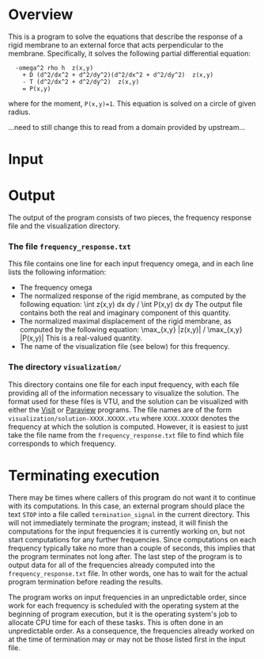 # Overview

This is a program to solve the equations that describe the response of a rigid membrane to
an external force that acts perpendicular to the membrane. Specifically, it solves the
following partial differential equation:
```
  -omega^2 rho h  z(x,y)
    + D (d^2/dx^2 + d^2/dy^2)(d^2/dx^2 + d^2/dy^2)  z(x,y)
    - T (d^2/dx^2 + d^2/dy^2)  z(x,y)
    = P(x,y)
```
where for the moment, `P(x,y)=1`. This equation is solved on a circle of given radius.

...need to still change this to read from a domain provided by upstream...


# Input


# Output 

The output of the program consists of two pieces, the frequency response file and the visualization
directory.

### The file `frequency_response.txt`

This file contains one line for each input
frequency omega, and in each line lists the following information:
  - The frequency omega
  - The normalized response of the rigid membrane, as computed by the following
    equation:
      \int z(x,y) dx dy  /  \int P(x,y) dx dy
    The output file contains both the real and imaginary component of
    this quantity.
  - The normalized maximal displacement of the rigid membrane, as computed by the following
    equation:
      \max_{x,y} |z(x,y)|  /  \max_{x,y} |P(x,y)|
    This is a real-valued quantity.
  - The name of the visualization file (see below) for this frequency.

### The directory `visualization/`

This directory contains one file for each input frequency, with each file providing
all of the information necessary to visualize the solution. The format used for these
files is VTU, and the solution can be visualized with either the
[Visit](https://wci.llnl.gov/simulation/computer-codes/visit) or
[Paraview](https://www.paraview.org/) programs.
The file names are of the form `visualization/solution-XXXX.XXXXX.vtu` where `XXXX.XXXXX`
denotes the frequency at which the solution is computed. However, it is easiest
to just take the file name from the `frequency_response.txt` file to find which
file corresponds to which frequency.


# Terminating execution

There may be times where callers of this program do not want it to continue with
its computations. In this case, an external program should place the text `STOP`
into a file called `termination_signal` in the current directory. This will
not immediately terminate the program; instead, it will finish the computations
for the input frequencies it is currently working on, but not start computations
for any further frequencies. Since computations on each frequency typically take
no more than a couple of seconds, this implies that the program terminates not
long after. The last step of the program is to output data for all of the
frequencies already computed into the `frequency_response.txt` file. In other
words, one has to wait for the actual program termination before reading the
results.

The program works on input frequencies in an unpredictable order, since work
for each frequency is scheduled with the operating system at the beginning
of program execution, but it is the operating system's job to allocate CPU
time for each of these tasks. This is often done in an unpredictable order.
As a consequence, the frequencies already worked on at the time of termination
may or may not be those listed first in the input file.
